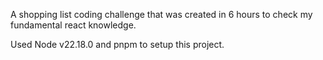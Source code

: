 A shopping list coding challenge that was created in 6 hours to check my fundamental react knowledge.

Used Node v22.18.0 and pnpm to setup this project.
